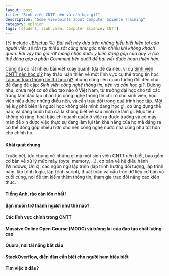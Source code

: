 ```yaml
---
layout: post
title: "Sinh viên CNTT nên và cần học gì?"
description: "Some viewpoints about Computer Science Training"
category: opinion 
tags: [student, sinh viên, Computer Science, CNTT]
---
```

{% include JB/setup %}
*Bài viết này dựa trên những hiểu biết hiện tại của người viết, sẽ tồn tại thiếu sót cũng như góc nhìn nhiều khi không khách quan. Bởi vậy tác giả rất mong nhận được ý kiến đóng góp của quý vị (có thể đóng góp ở phần Comment bên dưới) để bài viết được hoàn thiện hơn.*


Cũng đã có rất nhiều bài viết xoay quanh tựa đề đã nêu, ví dụ [Sinh viên CNTT nên học gì?](http://vnexpress.net/gl/ban-doc-viet/2008/05/3ba02937/) hay thảo luận thiên về một lĩnh vực cụ thể trong tin học [Làm an toàn thông tin thì học gì?](http://www.procul.org/blog/2012/05/02/lam-an-toan-thong-tin-thi-h%E1%BB%8Dc-gi/) nhưng cũng liên quan tương đối đến chủ đề đang đề cập: *Sinh viên công nghệ thông tin, nên và cần học gì?*. Dường như, chưa một cơ sở đào tạo nào ở Việt Nam, từ trường đại học cho tới các trung tâm đào tạo nhân lực công nghệ thông tin chỉ rõ cho sinh viên, học viên hiểu được những điều nên, và cần trau dồi trong quá trình học tập. Một hệ luỵ phổ biến là người học không biết mình đang học gì, có ứng dụng thế nào, và đáng buồn hơn cả là không biết về sau mình sẽ làm gì. Mục tiêu không rõ ràng, hoài bão chỉ quanh quẩn ở việc ra được trường và có may mắn để xin được việc thực sự đang làm lụi tàn khả năng của họ mà đáng ra có thể đóng góp nhiều hơn cho nền công nghệ nước nhà cũng như tốt hơn cho chính họ. 

#### Khái quát chung
Trước hết, tựu chung về những gì mà một sinh viên CNTT nên biết, bao gồm cơ bản về xử lý mức máy (byte, memory, ...), cơ bản về hệ điều hành (Windows, Unix), các ngôn ngữ lập trình (lập trình hướng đối tượng, lập trình hàm, lập trình logic, lập trình script), thuật toán và cấu trúc dữ liệu cơ bản và cuối cùng, nơi để tìm kiếm thêm thông tin, tham gia trao đổi nâng cao kiến thức.



#### Tiếng Anh, rào cản lớn nhất!

#### Bạn  muốn trở thành người như thế nào?


#### Các lĩnh vực chính trong CNTT


#### Massive Online Open Course (MOOC) và tương lai của đào tạo chất lượng cao




#### Quora, nơi tài năng bắt đầu



#### StackOverflow, diễn đàn cần biết cho người ham hiểu biết




#### Tìm việc ở đâu?







